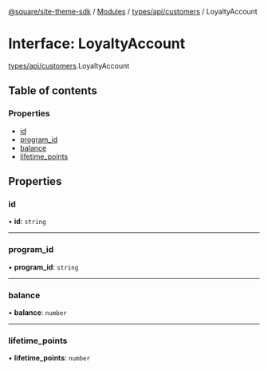[@square/site-theme-sdk](../GettingStarted.md) / [Modules](../modules.md) / [types/api/customers](../modules/types_api_customers.md) / LoyaltyAccount

# Interface: LoyaltyAccount

[types/api/customers](../modules/types_api_customers.md).LoyaltyAccount

## Table of contents

### Properties

- [id](types_api_customers.LoyaltyAccount.md#id)
- [program\_id](types_api_customers.LoyaltyAccount.md#program_id)
- [balance](types_api_customers.LoyaltyAccount.md#balance)
- [lifetime\_points](types_api_customers.LoyaltyAccount.md#lifetime_points)

## Properties

### id

• **id**: `string`

___

### program\_id

• **program\_id**: `string`

___

### balance

• **balance**: `number`

___

### lifetime\_points

• **lifetime\_points**: `number`
